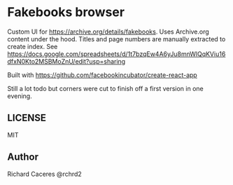 # Fakebooks browser

Custom UI for https://archive.org/details/fakebooks. Uses Archive.org content under the hood. Titles and page numbers are manually extracted to create index. See https://docs.google.com/spreadsheets/d/1t7bzqEw4A6yJu8mnWlQqKViu16dfxN0Kto2MSBMoZnU/edit?usp=sharing

Built with https://github.com/facebookincubator/create-react-app

Still a lot todo but corners were cut to finish off a first version in one evening.

## LICENSE

MIT

## Author

Richard Caceres @rchrd2

